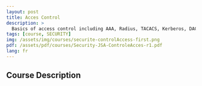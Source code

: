 ```yaml
---
layout: post
title: Acces Control
description: >
  Basics of access control including AAA, Radius, TACACS, Kerberos, DAC, MAC, RBAC
tags: [course, SECURITY]
img: /assets/img/courses/securite-controlAccess-first.png
pdf: /assets/pdf/courses/Security-JSA-ControleAcces-r1.pdf
lang: fr
---
```


## Course Description
